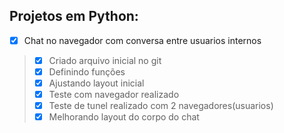 ## Projetos em Python:

- [x] Chat no navegador com conversa entre usuarios internos
> - [x] Criado arquivo inicial no git
> - [x] Definindo funções
> - [x] Ajustando layout inicial
> - [x] Teste com navegador realizado
> - [x] Teste de tunel realizado com 2 navegadores(usuarios)
> - [x] Melhorando layout do corpo do chat
